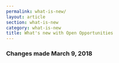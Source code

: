 ```yaml
---
permalink: what-is-new/
layout: article
section: what-is-new
category: what-is-new
title: What's new with Open Opportunities
---
```


### Changes made March 9, 2018
